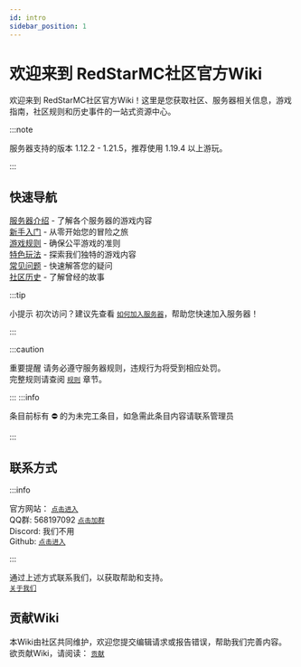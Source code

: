 ```yaml
---
id: intro
sidebar_position: 1
---
```


# 欢迎来到 RedStarMC社区官方Wiki

欢迎来到 RedStarMC社区官方Wiki！这里是您获取社区、服务器相关信息，游戏指南，社区规则和历史事件的一站式资源中心。

:::note

服务器支持的版本 1.12.2 - 1.21.5，推荐使用 1.19.4 以上游玩。

:::
## 快速导航

[服务器介绍](/server-introduce) - 了解各个服务器的游戏内容  
[新手入门](/getting-started) - 从零开始您的冒险之旅  
[游戏规则](/rules) - 确保公平游戏的准则  
[特色玩法](#快速导航) - 探索我们独特的游戏内容  
[常见问题](/FAQ) - 快速解答您的疑问  
[社区历史](/history) - 了解曾经的故事  

:::tip 

小提示 初次访问？建议先查看 [`如何加入服务器`](getting-started/how-to-join-server.md)，帮助您快速加入服务器！ 

::: 

:::caution

重要提醒 请务必遵守服务器规则，违规行为将受到相应处罚。  
完整规则请查阅 [`规则`](/category/rules) 章节。

::: 
:::info

条目前标有 ⛔ 的为未完工条目，如急需此条目内容请联系管理员

:::



## 联系方式

:::info

官方网站： [`点击进入`](https://www.redstarmc.top/)  
QQ群: 568197092 [`点击加群`](https://qm.qq.com/q/Xu2Ac6roMW)  
Discord: 我们不用  
Github: [`点击进入`](https://github.com/RedStarMC)  

:::

通过上述方式联系我们，以获取帮助和支持。  
[`关于我们`](/about)

## 贡献Wiki

本Wiki由社区共同维护，欢迎您提交编辑请求或报告错误，帮助我们完善内容。  
欲贡献Wiki，请阅读： [`贡献`](/contribute)



